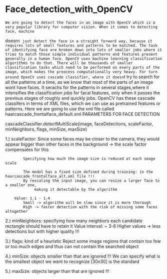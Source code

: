 # Face_detection_with_OpenCV

	We are going to detect the faces in an image with OpenCV which is a very popular library for computer vision. When it comes to detecting face, machine 
doesn`t just detect the face in a straight forward way, because it requires lots of small features and patterns to be matched. The task of identifying face are broken
down into lots of smaller jobs where it tries to match those simple individual patterns and features present generally in a human face. OpenCV uses machine learning
classification algorithms to do that.
	There will be thousands of smaller classification tasks which need to be performed on every parts of the image, which makes the preocess computationally very
heavy. For turn around OpenCV uses cascade classifier, where it doesn`t try to search for all the patterns at a time, as we know that most of the parts of an image
wont have faces. It serachs for the patterns in several stages,where it intensifies the classification jobs for facal features, only when it passes the previous
stages of roughly and quickly jobs.
	OpenCV has these cascade classifers in terms of XML files, which we can use as pretrained features or patterns. Here we are going to use the xml file called 
haarcascade_frontalface_default.xml
PARAMETERS FOR FACE DETECTION

 cascadeClassifier.detectMultiScale(image, faceDetections, scaleFactor, minNeighbors, flags, minSize, maxSize)

1.) scaleFactor: Since some faces may be closer to the camera, they would appear bigger
		 than other faces in the background -> the scale factor compensates for this

			Specifying how much the image size is reduced at each image scale

			The model has a fixed size defined during training: in the haarcascade_frontalface_alt.xml file !!!
			By rescaling the input image, you can resize a larger face to a smaller one,
				 making it detectable by the algorithm

		Value: 1.1 - 1.4
			Small -> algorithm will be slow since it is more thorough
			High -> faster detection with the risk of missing some faces altogether

 2.) minNeighbors: specifying how many neighbors each candidate rectangle should have to retain it
 			Value interval: ~ 3-6
 				Higher values -> less detections but with higher quality !!!

 3.) flags: kind of a heuristic
 		Reject some image regions that contain too few or too much edges
 			 and thus can not contain the searched object

 4.) minSize: objects smaller than that are ignored !!!
 			We can specify what is the smallest object we want to recognize
 					[30x30] is the standard

 5.) maxSize: objects larger than that are ignored !!!
